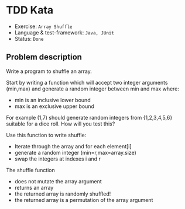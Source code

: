 # TDD Kata
- Exercise: `Array Shuffle`
- Language & test-framework: `Java, JUnit`
- Status: `Done`

## Problem description

Write a program to shuffle an array.

Start by writing a function which will accept two integer arguments (min,max) and generate a random integer between min and max where:
- min is an inclusive lower bound
- max is an exclusive upper bound

For example (1,7) should generate random integers from {1,2,3,4,5,6} suitable for a dice roll.
How will you test this?

Use this function to write shuffle:
- Iterate through the array and for each element[i]
- generate a random integer (min=r,max=array.size)
- swap the integers at indexes i and r

The shuffle function
- does not mutate the array argument
- returns an array
- the returned array is randomly shuffled!
- the returned array is a permutation of the array argument
